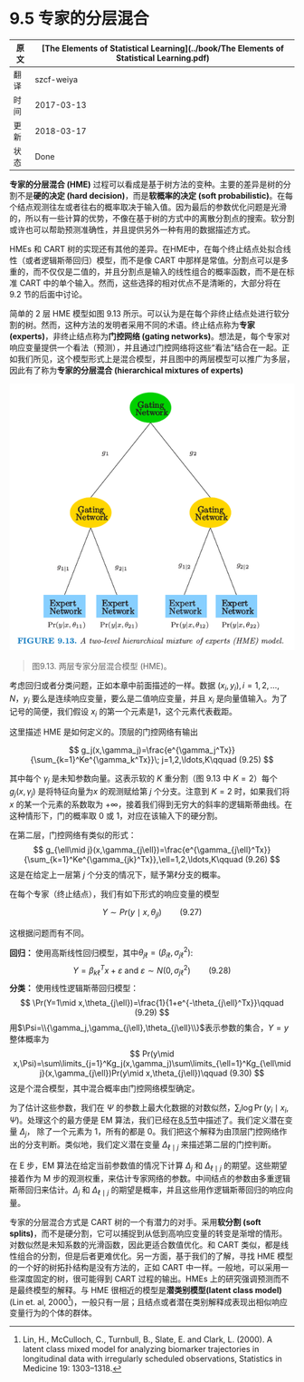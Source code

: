 # 9.5 专家的分层混合

| 原文   | [The Elements of Statistical Learning](../book/The Elements of Statistical Learning.pdf) |
| ---- | ---------------------------------------- |
| 翻译   | szcf-weiya                               |
| 时间   | 2017-03-13                               |
| 更新 | 2018-03-17|
| 状态 |Done|

**专家的分层混合 (HME)** 过程可以看成是基于树方法的变种。主要的差异是树的分割不是**硬的决定 (hard decision)**，而是**软概率的决定 (soft probabilistic)**。在每个结点观测往左或者往右的概率取决于输入值。因为最后的参数优化问题是光滑的，所以有一些计算的优势，不像在基于树的方式中的离散分割点的搜索。软分割或许也可以帮助预测准确性，并且提供另外一种有用的数据描述方式。

HMEs 和 CART 树的实现还有其他的差异。在HME中，在每个终止结点处拟合线性（或者逻辑斯蒂回归）模型，而不是像 CART 中那样是常值。分割点可以是多重的，而不仅仅是二值的，并且分割点是输入的线性组合的概率函数，而不是在标准 CART 中的单个输入。然而，这些选择的相对优点不是清晰的，大部分将在 9.2 节的后面中讨论。

简单的 2 层 HME 模型如图 9.13 所示。可以认为是在每个非终止结点处进行软分割的树。然而，这种方法的发明者采用不同的术语。终止结点称为**专家 (experts)**，非终止结点称为**门控网络 (gating networks)**。想法是，每个专家对响应变量提供一个看法（预测），并且通过门控网络将这些“看法”结合在一起。正如我们所见，这个模型形式上是混合模型，并且图中的两层模型可以推广为多层，因此有了称为**专家的分层混合 (hierarchical mixtures of experts)**

![](../img/09/fig9.13.png)

> 图9.13. 两层专家分层混合模型 (HME)。

考虑回归或者分类问题，正如本章中前面描述的一样。数据 $(x_i,y_i),i=1,2,\ldots,N$，$y_i$ 要么是连续响应变量，要么是二值响应变量，并且 $x_i$ 是向量值输入。为了记号的简便，我们假设 $x_i$ 的第一个元素是1，这个元素代表截距。

这里描述 HME 是如何定义的。顶层的门控网络有输出

$$
g_j(x,\gamma_j)=\frac{e^{\gamma_j^Tx}}{\sum_{k=1}^Ke^{\gamma_k^Tx}}\; j=1,2,\ldots,K\qquad (9.25)
$$

其中每个 $\gamma_j$ 是未知参数向量。这表示软的 $K$ 重分割（图 9.13 中 $K=2$）每个 $g_j(x,\gamma_j)$ 是将特征向量为$x$ 的观测赋给第 $j$ 个分支。注意到 $K=2$ 时，如果我们将 $x$ 的某一个元素的系数取为 $+\infty$，接着我们得到无穷大的斜率的逻辑斯蒂曲线。在这种情形下，门的概率取 0 或 1，对应在该输入下的硬分割。

在第二层，门控网络有类似的形式：
$$
g_{\ell\mid j}(x,\gamma_{j\ell})=\frac{e^{\gamma_{j\ell}^Tx}}{\sum_{k=1}^Ke^{\gamma_{jk}^Tx}},\ell=1,2,\ldots,K\qquad (9.26)
$$
这是在给定上一层第 $j$ 个分支的情况下，赋予第$\ell$分支的概率。

在每个专家（终止结点），我们有如下形式的响应变量的模型

$$
Y\sim  Pr(y\mid x,\theta_{jl})\qquad (9.27)
$$

这根据问题而有不同。

**回归：** 使用高斯线性回归模型，其中$\theta_{j\ell}=(\beta_{i\ell},\sigma^2_{j\ell})$:
$$
Y=\beta_{k\ell}^Tx+\varepsilon\text{  and  }\varepsilon\sim N(0,\sigma_{j\ell}^2)\qquad (9.28)
$$
**分类：** 使用线性逻辑斯蒂回归模型：
$$
\Pr(Y=1\mid x,\theta_{j\ell})=\frac{1}{1+e^{-\theta_{j\ell}^Tx}}\qquad (9.29)
$$
用$\Psi=\\{\gamma_j,\gamma_{j\ell},\theta_{j\ell}\\}$表示参数的集合，$Y=y$ 整体概率为
$$
Pr(y\mid x,\Psi)=\sum\limits_{j=1}^Kg_j(x,\gamma_j)\sum\limits_{\ell=1}^Kg_{\ell\mid j}(x,\gamma_{j\ell})Pr(y\mid x,\theta_{j\ell})\qquad (9.30)
$$
这是个混合模型，其中混合概率由门控网络模型确定。

为了估计这些参数，我们在 $\Psi$ 的参数上最大化数据的对数似然，$\sum_i \log \Pr(y_i\mid x_i,\Psi)$。处理这个的最方便是 EM 算法，我们已经在[8.5节](../08-Model-Inference-and-Averaging/8.5-The-EM-Algorithm/index.html)中描述了。我们定义潜在变量 $\Delta_j$， 除了一个元素为 1，所有的都是 0。我们把这个解释为由顶层门控网络作出的分支判断。类似地，我们定义潜在变量 $\Delta_{\ell\mid j}$ 来描述第二层的门控判断。

在 E 步，EM 算法在给定当前参数值的情况下计算 $\Delta_j$ 和 $\Delta_{\ell\mid j}$ 的期望。这些期望接着作为 M 步的观测权重，来估计专家网络的参数。中间结点的参数由多重逻辑斯蒂回归来估计。$\Delta_j$ 和 $\Delta_{\ell\mid j}$ 的期望是概率，并且这些用作逻辑斯蒂回归的响应向量。

专家的分层混合方式是 CART 树的一个有潜力的对手。采用**软分割 (soft splits)**，而不是硬分割，它可以捕捉到从低到高响应变量的转变是渐增的情形。对数似然是未知系数的光滑函数，因此更适合数值优化。和 CART 类似，都是线性组合的分割，但是后者更难优化。另一方面，基于我们的了解，寻找 HME 模型的一个好的树拓扑结构是没有方法的，正如 CART 中一样。一般地，可以采用一些深度固定的树，很可能得到 CART 过程的输出。HMEs 上的研究强调预测而不是最终模型的解释。与 HME 很相近的模型是**潜类别模型(latent class model)** (Lin et. al, 2000[^1])，一般只有一层；且结点或者潜在类别解释成表现出相似响应变量行为的个体的群体。

[^1]: Lin, H., McCulloch, C., Turnbull, B., Slate, E. and Clark, L. (2000). A latent class mixed model for analyzing biomarker trajectories in longitudinal data with irregularly scheduled observations, Statistics in Medicine 19: 1303–1318.
